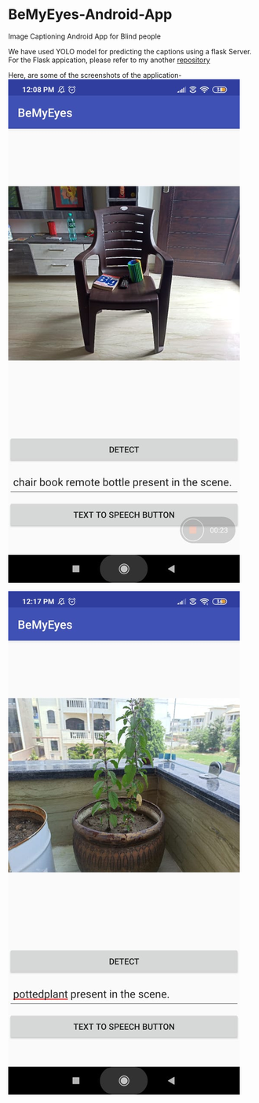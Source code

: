 # BeMyEyes-Android-App
Image Captioning Android App for Blind people

We have used YOLO model for predicting the captions using a flask Server.
For the Flask appication, please refer to my another [repository](https://github.com/simran029/ImageVista)

Here, are some of the screenshots of the application-
![alt text](https://github.com/simran029/ImageVista/blob/master/WhatsApp%20Image%202020-06-02%20at%2012.49.36%20PM%20(4).jpeg)

![alt text](https://github.com/simran029/ImageVista/blob/master/WhatsApp%20Image%202020-06-02%20at%201.41.03%20PM.jpeg)

